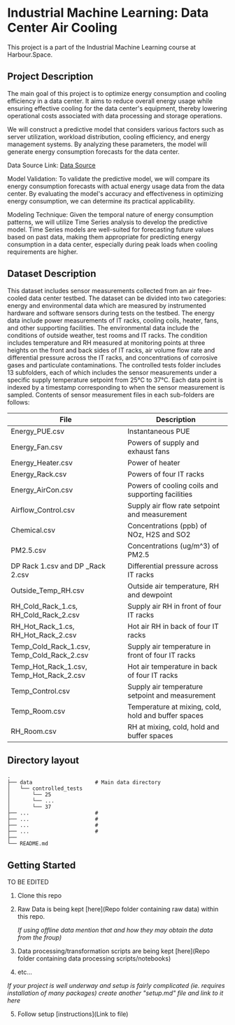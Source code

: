 # Industrial Machine Learning: Data Center Air Cooling
This project is a part of the Industrial Machine Learning course at Harbour.Space.  


## Project Description
The main goal of this project is to optimize energy consumption and cooling efficiency in a data center. It aims to reduce overall energy usage while ensuring effective cooling for the data center's equipment, thereby lowering operational costs associated with data processing and storage operations.

We will construct a predictive model that considers various factors such as server utilization, workload distribution, cooling efficiency, and energy management systems. By analyzing these parameters, the model will generate energy consumption forecasts for the data center.

Data Source Link: [Data Source](https://researchdata.ntu.edu.sg/dataset.xhtml?persistentId=doi%3A10.21979%2FN9%2FR1KU6R&version=&q=&fileTypeGroupFacet=%22Tabular+Data%22&fileAccess=&fileSortField=size)


Model Validation:
To validate the predictive model, we will compare its energy consumption forecasts with actual energy usage data from the data center. By evaluating the model's accuracy and effectiveness in optimizing energy consumption, we can determine its practical applicability.

Modeling Technique:
Given the temporal nature of energy consumption patterns, we will utilize Time Series analysis to develop the predictive model. Time Series models are well-suited for forecasting future values based on past data, making them appropriate for predicting energy consumption in a data center, especially during peak loads when cooling requirements are higher.


## Dataset Description
This dataset includes sensor measurements collected from an air free-cooled data center testbed. The dataset can be divided into two categories: energy and environmental data which are measured by instrumented hardware and software sensors during tests on the testbed. The energy data include power measurements of IT racks, cooling coils, heater, fans, and other supporting facilities. The environmental data include the conditions of outside weather, test rooms and IT racks. The condition includes temperature and RH measured at monitoring points at three heights on the front and back sides of IT racks, air volume flow rate and differential pressure across the IT racks, and concentrations of corrosive gases and particulate contaminations. The controlled tests folder includes 13 subfolders, each of which includes the sensor measurements under a specific supply temperature setpoint from 25°C to 37°C. Each data point is indexed by a timestamp corresponding to when the sensor measurement is sampled. Contents of sensor measurement files in each sub-folders are follows:

| File                                       | Description                                          |
|--------------------------------------------|------------------------------------------------------|
| Energy_PUE.csv                             | Instantaneous PUE                                    |
| Energy_Fan.csv                             | Powers of supply and exhaust fans                    |
| Energy_Heater.csv                          | Power of heater                                      |
| Energy_Rack.csv                            | Powers of four IT racks                              |
| Energy_AirCon.csv                          | Powers of cooling coils and supporting facilities    |
| Airflow_Control.csv                        | Supply air flow rate setpoint and measurement        |
| Chemical.csv                               | Concentrations (ppb) of NOz, H2S and SO2             |
| PM2.5.csv                                  | Concentrations (ug/m^3) of PM2.5                     |
| DP Rack 1.csv and DP _Rack 2.csv           | Differential pressure across IT racks                |
| Outside_Temp_RH.csv                        | Outside air temperature, RH and dewpoint             |
| RH_Cold_Rack_1.cs, RH_Cold_Rack_2.csv      | Supply air RH in front of four IT racks              |
| RH_Hot_Rack_1.cs, RH_Hot_Rack_2.csv        | Hot air RH in back of four IT racks                  |
| Temp_Cold_Rack_1.csv, Temp_Cold_Rack_2.csv | Supply air temperature in front of four IT racks     |
| Temp_Hot_Rack_1.csv, Temp_Hot_Rack_2.csv   | Hot air temperature in back of four IT racks         |
| Temp_Control.csv                           | Supply air temperature setpoint and measurement      |
| Temp_Room.csv                              | Temperature at mixing, cold, hold and buffer spaces  |
| RH_Room.csv                                | RH at mixing, cold, hold and buffer spaces           |



## Directory layout

    .
    ├── data                    # Main data directory
    │   └── controlled_tests     
    │       └── 25
    │       └── ...
    │       └── 37
    ├── ...                     # 
    ├── ...                     # 
    ├── ...                     # 
    ├── ...                     # 
    ├── 
    └── README.md



## Getting Started

 TO BE EDITED

1. Clone this repo 
2. Raw Data is being kept [here](Repo folder containing raw data) within this repo.

    *If using offline data mention that and how they may obtain the data from the froup)*
    
3. Data processing/transformation scripts are being kept [here](Repo folder containing data processing scripts/notebooks)
4. etc...

*If your project is well underway and setup is fairly complicated (ie. requires installation of many packages) create another "setup.md" file and link to it here*  

5. Follow setup [instructions](Link to file)
